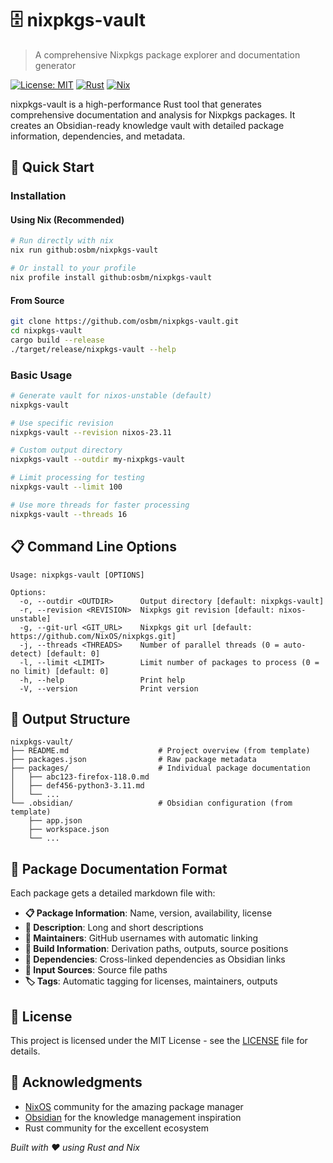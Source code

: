 # 🗄️ nixpkgs-vault

> A comprehensive Nixpkgs package explorer and documentation generator

[![License: MIT](https://img.shields.io/badge/License-MIT-yellow.svg)](https://opensource.org/licenses/MIT)
[![Rust](https://img.shields.io/badge/rust-%23000000.svg?style=flat&logo=rust&logoColor=white)](https://www.rust-lang.org/)
[![Nix](https://img.shields.io/badge/NIX-5277C3.svg?style=flat&logo=NixOS&logoColor=white)](https://nixos.org/)

nixpkgs-vault is a high-performance Rust tool that generates comprehensive documentation and analysis for Nixpkgs packages. It creates an Obsidian-ready knowledge vault with detailed package information, dependencies, and metadata.


## 🚀 Quick Start

### Installation

#### Using Nix (Recommended)

```bash
# Run directly with nix
nix run github:osbm/nixpkgs-vault

# Or install to your profile
nix profile install github:osbm/nixpkgs-vault
```

#### From Source

```bash
git clone https://github.com/osbm/nixpkgs-vault.git
cd nixpkgs-vault
cargo build --release
./target/release/nixpkgs-vault --help
```

### Basic Usage

```bash
# Generate vault for nixos-unstable (default)
nixpkgs-vault

# Use specific revision
nixpkgs-vault --revision nixos-23.11

# Custom output directory
nixpkgs-vault --outdir my-nixpkgs-vault

# Limit processing for testing
nixpkgs-vault --limit 100

# Use more threads for faster processing
nixpkgs-vault --threads 16
```

## 📋 Command Line Options

```
Usage: nixpkgs-vault [OPTIONS]

Options:
  -o, --outdir <OUTDIR>      Output directory [default: nixpkgs-vault]
  -r, --revision <REVISION>  Nixpkgs git revision [default: nixos-unstable]
  -g, --git-url <GIT_URL>    Nixpkgs git url [default: https://github.com/NixOS/nixpkgs.git]
  -j, --threads <THREADS>    Number of parallel threads (0 = auto-detect) [default: 0]
  -l, --limit <LIMIT>        Limit number of packages to process (0 = no limit) [default: 0]
  -h, --help                 Print help
  -V, --version              Print version
```

## 📁 Output Structure

```
nixpkgs-vault/
├── README.md                    # Project overview (from template)
├── packages.json                # Raw package metadata
├── packages/                    # Individual package documentation
│   ├── abc123-firefox-118.0.md
│   ├── def456-python3-3.11.md
│   └── ...
└── .obsidian/                   # Obsidian configuration (from template)
    ├── app.json
    ├── workspace.json
    └── ...
```

## 📝 Package Documentation Format

Each package gets a detailed markdown file with:

- **📋 Package Information**: Name, version, availability, license
- **📝 Description**: Long and short descriptions
- **👥 Maintainers**: GitHub usernames with automatic linking
- **🔧 Build Information**: Derivation paths, outputs, source positions
- **🔗 Dependencies**: Cross-linked dependencies as Obsidian links
- **📁 Input Sources**: Source file paths
- **🏷️ Tags**: Automatic tagging for licenses, maintainers, outputs

## 📄 License

This project is licensed under the MIT License - see the [LICENSE](LICENSE) file for details.

## 🙏 Acknowledgments

- [NixOS](https://nixos.org/) community for the amazing package manager
- [Obsidian](https://obsidian.md/) for the knowledge management inspiration
- Rust community for the excellent ecosystem

*Built with ❤️ using Rust and Nix*
